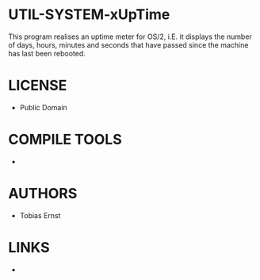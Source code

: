 UTIL-SYSTEM-xUpTime
===================

This program realises an uptime meter for OS/2, i.E. it displays the number of days, hours, minutes and seconds that have passed since the machine has last been rebooted.

LICENSE
===============
* Public Domain

COMPILE TOOLS
===============
* 

AUTHORS
===============
* Tobias Ernst

LINKS
===============
* 

